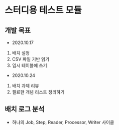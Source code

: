 # 스터디용 테스트 모듈

## 개발 목표
- 2020.10.17

1. 배치 설정
2. CSV 파일 기반 읽기
3. 임시 테이블에 쓰기

- 2020.10.24

1. 배치 과제 리뷰
2. 필료한 개념 리스트 정리하기

## 배치 로그 분석
- 하나의 Job, Step, Reader, Processor, Writer 사이클
